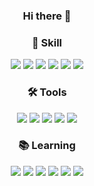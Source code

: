 <h3 align='center'>Hi there 👋</h3>

<h3 align='center'>🔧 Skill</h3>
<p align='center'>
<img src="https://img.shields.io/badge/C-A8B9CC?style=flat-square&logo=C&logoColor=white"/>
<img src="https://img.shields.io/badge/C++-00599C?style=flat-square&logo=C++&logoColor=white"/>
<img src="https://img.shields.io/badge/Java-007396?style=flat-square&logo=Java&logoColor=white"/>
<img src="https://img.shields.io/badge/Spring Boot-6DB33F?style=flat-square&logo=Spring&logoColor=white"/>
<img src="https://img.shields.io/badge/MySQL-4479A1?style=flat-square&logo=MySQL&logoColor=white"/>
<img src="https://img.shields.io/badge/Amazon AWS-232F3E?style=flat-square&logo=Amazon-AWS&logoColor=white"/>
  
<h3 align='center'>🛠️ Tools</h3>
<p align='center'>
<img src="https://img.shields.io/badge/IntelliJ IDEA-000000?style=flat-square&logo=IntelliJ-IDEA&logoColor=white"/>
<img src="https://img.shields.io/badge/Visual Studio Code-007ACC?style=flat-square&logo=Visual-Studio-Code&logoColor=white"/>
<img src="https://img.shields.io/badge/Notion-000000?style=flat-square&logo=Notion&logoColor=white"/>
<img src="https://img.shields.io/badge/Postman-FF6C37?style=flat-square&logo=Postman&logoColor=white"/>
<img src="https://img.shields.io/badge/GitKraken-179287?style=flat-square&logo=GitKraken&logoColor=white"/>

<h3 align='center'>📚 Learning</h3>
<p align='center'>
<img src="https://img.shields.io/badge/C++-00599C?style=flat-square&logo=C++&logoColor=white"/>
<img src="https://img.shields.io/badge/Go-00ADD8?style=flat-square&logo=Go&logoColor=white"/>
<img src="https://img.shields.io/badge/Spring Boot-6DB33F?style=flat-square&logo=Spring&logoColor=white"/>
<img src="https://img.shields.io/badge/MySQL-4479A1?style=flat-square&logo=MySQL&logoColor=white"/>
<img src="https://img.shields.io/badge/Docker-2496ED?style=flat-square&logo=Docker&logoColor=white"/>
<img src="https://img.shields.io/badge/Redis-DC382D?style=flat-square&logo=Redis&logoColor=white"/> 
  
